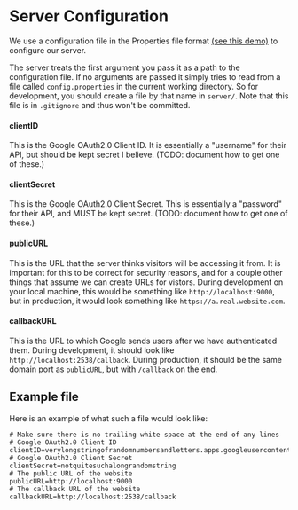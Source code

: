# Server Configuration

We use a configuration file in the Properties file format
[(see this demo)](https://www.mkyong.com/java/java-properties-file-examples/)
to configure our server.

The server treats the first argument you pass it as a path to the configuration
file. If no arguments are passed it simply tries to read from a file called
`config.properties` in the current working directory. So for development,
you should create a file by that name in `server/`. Note that this file is
in `.gitignore` and thus won't be committed.


#### clientID

This is the Google OAuth2.0 Client ID. It is essentially
a "username" for their API, but should be kept secret I believe.
(TODO: document how to get one of these.)

#### clientSecret

This is the Google OAuth2.0 Client Secret. This is essentially
a "password" for their API, and MUST be kept secret.
(TODO: document how to get one of these.)

#### publicURL

This is the URL that the server thinks visitors will be accessing
it from. It is important for this to be correct for security reasons,
and for a couple other things that assume we can create URLs for
vistors. During development on your local machine, this would be
something like `http://localhost:9000`, but in production, it would
look something like `https://a.real.website.com`.

#### callbackURL

This is the URL to which Google sends users after we have authenticated
them. During development, it should look like `http://localhost:2538/callback`.
During production, it should be the same domain port as `publicURL`, but
with `/callback` on the end.
## Example file

Here is an example of what such a file would look like:
```
# Make sure there is no trailing white space at the end of any lines
# Google OAuth2.0 Client ID
clientID=verylongstringofrandomnumbersandletters.apps.googleusercontent.com
# Google OAuth2.0 Client Secret
clientSecret=notquitesuchalongrandomstring
# The public URL of the website
publicURL=http://localhost:9000
# The callback URL of the website
callbackURL=http://localhost:2538/callback
```
